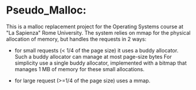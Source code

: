 # Pseudo_Malloc: 
   This is a malloc replacement project for the Operating Systems course at "La Sapienza" Rome University.
   The system relies on mmap for the physical allocation of memory, but handles the requests in
   2 ways:
   - for small requests (< 1/4 of the page size) it uses a buddy allocator.
     Such a buddy allocator can manage at most page-size bytes
     For simplicity use a single buddy allocator, implemented with a bitmap
     that manages 1 MB of memory for these small allocations.

   - for large request (>=1/4 of the page size) uses a mmap.
